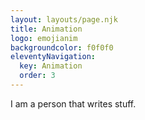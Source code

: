 ```yaml
---
layout: layouts/page.njk
title: Animation
logo: emojianim
backgroundcolor: f0f0f0
eleventyNavigation:
  key: Animation
  order: 3
---
```


I am a person that writes stuff.
